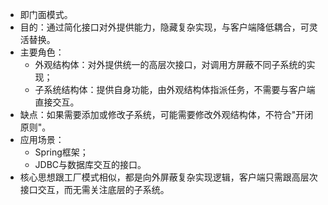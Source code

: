 - 即门面模式。
- 目的：通过简化接口对外提供能力，隐藏复杂实现，与客户端降低耦合，可灵活替换。
- 主要角色：
  - 外观结构体：对外提供统一的高层次接口，对调用方屏蔽不同子系统的实现；
  - 子系统结构体：提供自身功能，由外观结构体指派任务，不需要与客户端直接交互。
- 缺点：如果需要添加或修改子系统，可能需要修改外观结构体，不符合"开闭原则"。
- 应用场景：
  - Spring框架；
  - JDBC与数据库交互的接口。
- 核心思想跟工厂模式相似，都是向外屏蔽复杂实现逻辑，客户端只需跟高层次接口交互，而无需关注底层的子系统。
